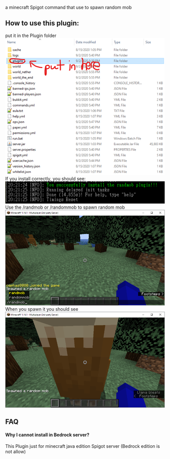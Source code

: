 a minecraft Spigot command that use to spawn random mob
<h2>How to use this plugin:</h2>
put it in the Plugin folder
<img src="/randommob/file.png">
If you install correctly, you should see:
<img src="/randommob/cmdshow.png">
Use the /randmob or /randommob to spawn random mob
<img src="/randommob/spawning.png">
When you spawn it you should see
<img src="/randommob/spawned.png">
<h2>FAQ</h2>
<h4>Why I cannot install in Bedrock server?</h4>
This Plugin just for minecraft java edition Spigot server (Bedrock edition is not allow)
